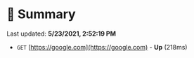 # 📖 Summary
Last updated: **5/23/2021, 2:52:19 PM**

- `GET` [https://google.com](https://google.com) - **Up** (218ms)
